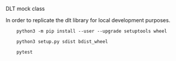 DLT mock class

In order to replicate the dlt library for local development purposes. 


```
    python3 -m pip install --user --upgrade setuptools wheel
```


```
    python3 setup.py sdist bdist_wheel
```

```
    pytest
```